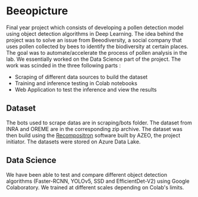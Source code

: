 # Beeopicture

Final year project which consists of developing a pollen detection model using object detection algorithms in Deep Learning. The idea behind the project was to solve an issue from Beeodiversity, a social company that uses pollen collected by bees to identify the biodiversity at certain places. The goal was to automate/accelerate the process of pollen analysis in the lab. We essentially worked on the Data Science part of the project. The work was scinded in the three following parts :
 - Scraping of different data sources to build the dataset
 - Training and inference testing in Colab notebooks
 - Web Application to test the inference and view the results

## Dataset

The bots used to scrape datas are in scraping/bots folder. The dataset from INRA and OREME are in the corresponding zip archive. The dataset was then build using the [Recompositron](https://github.com/AzeoGarage/ShareAI-Beeodiversity-SmartBeeHive/tree/master/src/PollenDetector/Tools/Recompositron) software built by AZEO, the project initiator. The datasets were stored on Azure Data Lake.

## Data Science

We have been able to test and compare different object detection algorithms (Faster-RCNN, YOLOv5, SSD and EfficientDet-V2) using Google Colaboratory. We trained at different scales depending on Colab's limits.
